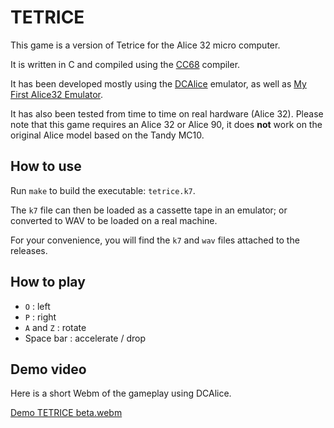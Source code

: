 # TETRICE

This game is a version of Tetrice for the Alice 32 micro computer.

It is written in C and compiled using the [CC68](https://github.com/EtchedPixels/CC6303/tree/master) compiler.

It has been developed mostly using the [DCAlice](http://alice32.free.fr/) emulator, as well as [My First Alice32 Emulator](http://www.emu-france.com/emulateurs/10-ordinateurs/244-matra-hachette-alice32/2335-my-first-alice32-emulator/).

It has also been tested from time to time on real hardware (Alice 32). Please note that this game requires an Alice 32 or Alice 90, it does **not** work on the original Alice model based on the Tandy MC10.

## How to use

Run `make` to build the executable: `tetrice.k7`.

The `k7` file can then be loaded as a cassette tape in an emulator; or converted to WAV to be loaded on a real machine.

For your convenience, you will find the `k7` and `wav` files attached to the releases.

## How to play

- `O` : left
- `P` : right
- `A` and `Z` : rotate
- Space bar : accelerate / drop

## Demo video

Here is a short Webm of the gameplay using DCAlice.

[Demo TETRICE beta.webm](https://github.com/tomconte/tetrice/assets/199027/60b8ff3d-9d5b-4f72-bd2a-a3b55ed03b94)

